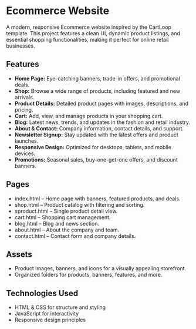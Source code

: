 # Ecommerce Website

A modern, responsive Ecommerce website inspired by the CartLoop template. This project features a clean UI, dynamic product listings, and essential shopping functionalities, making it perfect for online retail businesses.

## Features

- **Home Page:** Eye-catching banners, trade-in offers, and promotional deals.
- **Shop:** Browse a wide range of products, including featured and new arrivals.
- **Product Details:** Detailed product pages with images, descriptions, and pricing.
- **Cart:** Add, view, and manage products in your shopping cart.
- **Blog:** Latest news, trends, and updates in the fashion and retail industry.
- **About & Contact:** Company information, contact details, and support.
- **Newsletter Signup:** Stay updated with the latest offers and product launches.
- **Responsive Design:** Optimized for desktops, tablets, and mobile devices.
- **Promotions:** Seasonal sales, buy-one-get-one offers, and discount banners.


## Pages

- index.html – Home page with banners, featured products, and deals.
- shop.html – Product catalog with filtering and sorting.
- sproduct.html – Single product detail view.
- cart.html – Shopping cart management.
- blog.html – Blog and news section.
- about.html – About the company and team.
- contact.html – Contact form and company details.

## Assets

- Product images, banners, and icons for a visually appealing storefront.
- Organized folders for products, banners, features, and more.

## Technologies Used

- HTML & CSS for structure and styling
- JavaScript for interactivity
- Responsive design principles


